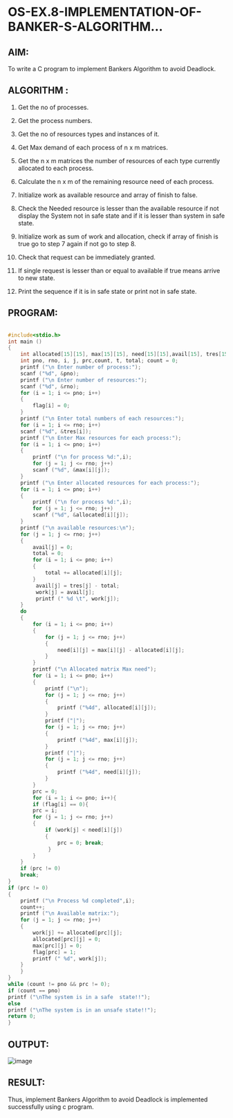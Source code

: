 # OS-EX.8-IMPLEMENTATION-OF-BANKER-S-ALGORITHM...

## **AIM**:

To write a C program to implement Bankers Algorithm to avoid Deadlock.

## **ALGORITHM** :

1. Get the no of processes.
   
2. Get the process numbers.
   
3. Get the no of resources types and instances of it.
   
4. Get Max demand of each process of n x m matrices.
   
5. Get the n x m matrices the number of resources of each type currently allocated to each process.
    
6. Calculate the n x m of the remaining resource need of each process.
    
7. Initialize work as available resource and array of finish to false.
    
8. Check the Needed resource is lesser than the available resource if not display the System not in safe state and if it is lesser than system in safe state.
    
9. Initialize work as sum of work and allocation, check if array of finish is true go to step 7 again if not go to step 8.
    
10. Check that request can be immediately granted.
    
11. If single request is lesser than or equal to available if true means arrive to new state.
    
12.  Print the sequence if it is in safe state or print not in safe state.

## PROGRAM:

```C

#include<stdio.h>
int main ()
{
    int allocated[15][15], max[15][15], need[15][15],avail[15], tres[15], work[1], flag[15];
    int pno, rno, i, j, prc,count, t, total; count = 0;
    printf ("\n Enter number of process:");
    scanf ("%d", &pno);
    printf ("\n Enter number of resources:");
    scanf ("%d", &rno);
    for (i = 1; i <= pno; i++)
    {
        flag[i] = 0;
    }
    printf ("\n Enter total numbers of each resources:");
    for (i = 1; i <= rno; i++)
    scanf ("%d", &tres[i]);
    printf ("\n Enter Max resources for each process:");
    for (i = 1; i <= pno; i++)
    {
        printf ("\n for process %d:",i);
        for (j = 1; j <= rno; j++)
        scanf ("%d", &max[i][j]);
    }
    printf ("\n Enter allocated resources for each process:"); 
    for (i = 1; i <= pno; i++)
    {
        printf ("\n for process %d:",i);
        for (j = 1; j <= rno; j++)
        scanf ("%d", &allocated[i][j]);
    }
    printf ("\n available resources:\n");
    for (j = 1; j <= rno; j++)
    {
        avail[j] = 0;
        total = 0;
        for (i = 1; i <= pno; i++)
        {
            total += allocated[i][j];
        }
         avail[j] = tres[j] - total;
         work[j] = avail[j];
         printf (" %d \t", work[j]);
    }
    do
    {
        for (i = 1; i <= pno; i++)
        {
            for (j = 1; j <= rno; j++)
            {
                need[i][j] = max[i][j] - allocated[i][j];
            }
        }
        printf ("\n Allocated matrix Max need");
        for (i = 1; i <= pno; i++)
        {
            printf ("\n");
            for (j = 1; j <= rno; j++)
            {
                printf ("%4d", allocated[i][j]);
            }
            printf ("|");
            for (j = 1; j <= rno; j++)
            {
                printf ("%4d", max[i][j]);
            }
            printf ("|");
            for (j = 1; j <= rno; j++)
            {
                printf ("%4d", need[i][j]);
            }
        }
        prc = 0;
        for (i = 1; i <= pno; i++){
        if (flag[i] == 0){
        prc = i;
        for (j = 1; j <= rno; j++)
        {
            if (work[j] < need[i][j])
            {
                prc = 0; break;
             }
        }     
    }
    if (prc != 0)
    break;
}
if (prc != 0)
{
    printf ("\n Process %d completed",i);
    count++;
    printf ("\n Available matrix:");
    for (j = 1; j <= rno; j++)
    {
        work[j] += allocated[prc][j];
        allocated[prc][j] = 0;
        max[prc][j] = 0;
        flag[prc] = 1;
        printf (" %d", work[j]);
    }
    }
}
while (count != pno && prc != 0);
if (count == pno)
printf ("\nThe system is in a safe  state!!");
else
printf ("\nThe system is in an unsafe state!!");
return 0;
}

```

## OUTPUT:

![image](https://github.com/Jayabharathi3/OS-EX.8-IMPLEMENTATION-OF-BANKER-S-ALGORITHM/assets/120367796/fe93293c-308c-4b64-92d9-5452d3286fb4)

## RESULT:

Thus, implement Bankers Algorithm to avoid Deadlock is implemented successfully using c program.
